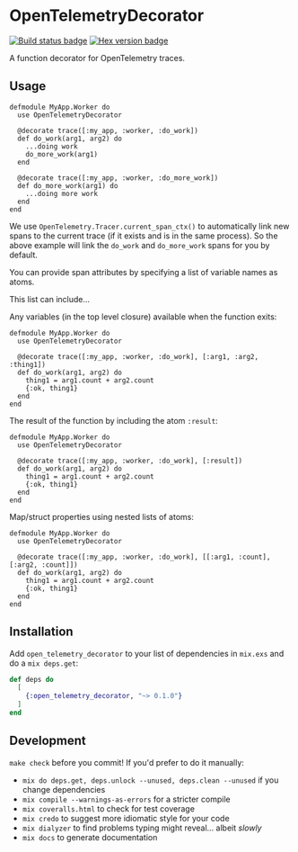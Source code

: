 # OpenTelemetryDecorator

[![Build status badge](https://github.com/marcdel/open_telemetry_decorator/workflows/Elixir%20CI/badge.svg)](https://github.com/marcdel/open_telemetry_decorator/actions)
[![Hex version badge](https://img.shields.io/hexpm/v/open_telemetry_decorator.svg)](https://hex.pm/packages/open_telemetry_decorator)

<!-- MDOC -->
<!-- INCLUDE -->
A function decorator for OpenTelemetry traces.

## Usage

    defmodule MyApp.Worker do
      use OpenTelemetryDecorator

      @decorate trace([:my_app, :worker, :do_work])
      def do_work(arg1, arg2) do
        ...doing work
        do_more_work(arg1)
      end

      @decorate trace([:my_app, :worker, :do_more_work])
      def do_more_work(arg1) do
        ...doing more work
      end
    end

We use `OpenTelemetry.Tracer.current_span_ctx()` to automatically link new spans to the current trace (if it exists and is in the same process). So the above example will link the `do_work` and `do_more_work` spans for you by default. 

You can provide span attributes by specifying a list of variable names as atoms.

This list can include...

Any variables (in the top level closure) available when the function exits:

    defmodule MyApp.Worker do
      use OpenTelemetryDecorator

      @decorate trace([:my_app, :worker, :do_work], [:arg1, :arg2, :thing1])
      def do_work(arg1, arg2) do
        thing1 = arg1.count + arg2.count
        {:ok, thing1}
      end
    end
    
    
The result of the function by including the atom `:result`:

    defmodule MyApp.Worker do
      use OpenTelemetryDecorator

      @decorate trace([:my_app, :worker, :do_work], [:result])
      def do_work(arg1, arg2) do
        thing1 = arg1.count + arg2.count
        {:ok, thing1}
      end
    end
    
    
Map/struct properties using nested lists of atoms:

    defmodule MyApp.Worker do
      use OpenTelemetryDecorator

      @decorate trace([:my_app, :worker, :do_work], [[:arg1, :count], [:arg2, :count]])
      def do_work(arg1, arg2) do
        thing1 = arg1.count + arg2.count
        {:ok, thing1}
      end
    end

<!-- MDOC -->
## Installation

Add `open_telemetry_decorator` to your list of dependencies in `mix.exs` and do a `mix deps.get`:

```elixir
def deps do
  [
    {:open_telemetry_decorator, "~> 0.1.0"}
  ]
end
```

## Development

`make check` before you commit! If you'd prefer to do it manually:

* `mix do deps.get, deps.unlock --unused, deps.clean --unused` if you change dependencies
* `mix compile --warnings-as-errors` for a stricter compile
* `mix coveralls.html` to check for test coverage
* `mix credo` to suggest more idiomatic style for your code
* `mix dialyzer` to find problems typing might reveal… albeit *slowly*
* `mix docs` to generate documentation

